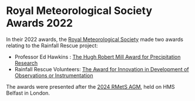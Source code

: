 # Royal Meteorological Society Awards 2022

In their 2022 awards, the [Royal Meteorological Society](https://www.rmets.org/) made two awards relating to the Rainfall Rescue project:

* Professor Ed Hawkins : [The Hugh Robert Mill Award for Precipitation Research](https://www.rmets.org/awards-advancing-science-1#:~:text=in%20my%20lecture.-,The%20Hugh%20Robert%20Mill%20Award%20for%20Precipitation%20Research,-Professor%20Ed%20Hawkins)
* Rainfall Rescue Volunteers: [The Award for Innovation in Development of Observations or Instrumentation](https://www.rmets.org/awards-impact-science-policy-or-society-1#:~:text=The%20Award%20for%20Innovation%20in%20Development%20of%20Observations%20or%20Instrumentation)

The awards were presented after the [2024 RMetS AGM](https://www.rmets.org/event/AGM2024), held on HMS Belfast in London.
